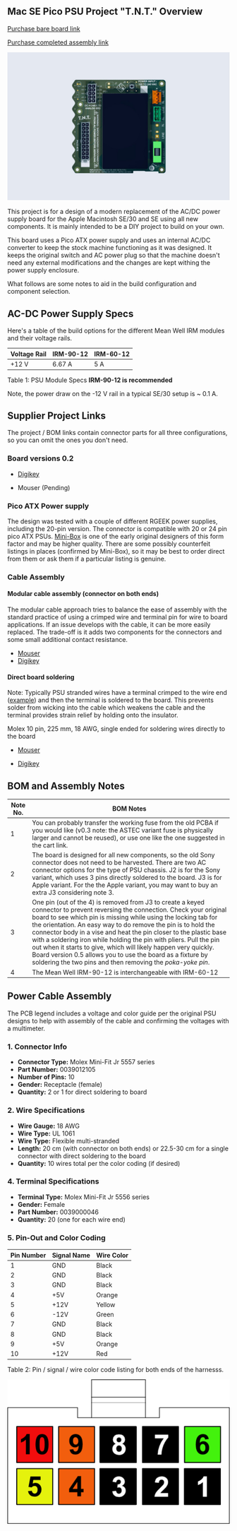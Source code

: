 ## Mac SE Pico PSU Project "T.N.T." Overview

[Purchase bare board link](https://www.tindie.com/products/ttdesign/diy-macintosh-se30-se-pico-power-supply-board/)

[Purchase completed assembly link](https://www.tindie.com/products/ttdesign/macintosh-mac-se30-se-pico-atx-power-supply/)

![](/images/PSU_SE_Pico_3D_Rendering.jpg)

This project is for a design of a modern replacement of the AC/DC power supply board for the Apple Macintosh SE/30 and SE using all new components. It is mainly intended to be a DIY project to build on your own.

This board uses a Pico ATX power supply and uses an internal AC/DC converter to keep the stock machine functioning as it was designed. It keeps the original switch and AC power plug so that the machine doesn't need any external modifications and the changes are kept withing the power supply enclosure.

What follows are some notes to aid in the build configuration and component selection. 

## AC-DC Power Supply Specs

Here's a table of the build options for the different Mean Well IRM modules and their voltage rails.

| Voltage Rail |IRM-90-12 | IRM-60-12 |
| ----- | ------------- | ------- |
| +12 V |  6.67 A    | 5 A |

Table 1: PSU Module Specs **IRM-90-12 is recommended**

Note, the power draw on the -12 V rail in a typical SE/30 setup is ~ 0.1 A.

## Supplier Project Links

The project / BOM links contain connector parts for all three configurations, so you can omit the ones you don't need.

### Board versions 0.2

- [Digikey](https://www.digikey.com/en/mylists/list/SZG5HO0RRM)

- Mouser (Pending)

### Pico ATX Power supply

The design was tested with a couple of different RGEEK power supplies, including the 20-pin version. The connector is compatible with 20 or 24 pin pico ATX PSUs. [Mini-Box](https://www.mini-box.com) is one of the early original designers of this form factor and may be higher quality. There are some possibly counterfeit listings in places (confirmed by Mini-Box), so it may be best to order direct from them or ask them if a particular listing is genuine.

### Cable Assembly

#### Modular cable assembly (connector on both ends)

The modular cable approach tries to balance the ease of assembly with the standard practice of using a crimped wire and terminal pin for wire to board applications. If an issue develops with the cable, it can be more easily replaced. The trade-off is it adds two components for the connectors and some small additional contact resistance.

- [Mouser]()
- [Digikey]()

#### Direct board soldering

Note: Typically PSU stranded wires have a terminal crimped to the wire end ([example](https://www.digikey.com/en/products/detail/te-connectivity-amp-connectors/170338-1/1861092)) and then the terminal is soldered to the board. This prevents solder from wicking into the cable which weakens the cable and the terminal provides strain relief by holding onto the insulator.

Molex 10 pin, 225 mm, 18 AWG, single ended for soldering wires directly to the board

- [Mouser](https://www.mouser.com/ProjectManager/ProjectDetail.aspx?AccessID=94fdc6ba0d)

- [Digikey](https://www.digikey.com/en/mylists/list/Y2ULEIMUVL)

## BOM and Assembly Notes

| Note No. | BOM Notes                                                    |
| -------- | ------------------------------------------------------------ |
| 1        | You can probably transfer the working fuse from the old PCBA if you would like (v0.3 note: the ASTEC variant fuse is physically larger and cannot be reused), or use one like the one suggested in the cart link. |
| 2        | The board is designed for all new components, so the old Sony connector does not need to be harvested. There are two AC connector options for the type of PSU chassis. J2 is for the Sony variant, which uses 3 pins directly soldered to the board. J3 is for Apple variant. For the the Apple variant, you may want to buy an extra J3 considering note 3. |
| 3        | One pin (out of the 4) is removed from J3 to create a keyed connector to prevent reversing the connection. Check your original board to see which pin is missing while using the locking tab for the orientation. An easy way to do remove the pin is to hold the connector body in a vise and heat the pin closer to the plastic base with a soldering iron while holding the pin with pliers. Pull the pin out when it starts to give, which will likely happen very quickly. Board version 0.5 allows you to use the board as a fixture by soldering the two pins and then removing the *poka-yoke pin*. |
| 4        | The Mean Well IRM-90-12 is interchangeable with IRM-60-12 |

## Power Cable Assembly

The PCB legend includes a voltage and color guide per the original PSU designs to help with assembly of the cable and confirming the voltages with a multimeter.

### 1. Connector Info

- **Connector Type:** Molex Mini-Fit Jr 5557 series
- **Part Number:** 0039012105
- **Number of Pins:** 10
- **Gender:** Receptacle (female)
- **Quantity:** 2 or 1 for direct soldering to board

### 2. Wire Specifications

- **Wire Gauge:** 18 AWG
- **Wire Type:** UL 1061
- **Wire Type:** Flexible multi-stranded
- **Length:** 20 cm (with connector on both ends) or 22.5-30 cm for a single connector with direct soldering to the board
- **Quantity:** 10 wires total per the color coding (if desired)

### 4. Terminal Specifications

- **Terminal Type:** Molex Mini-Fit Jr 5556 series
- **Gender:** Female
- **Part Number:** 0039000046
- **Quantity:** 20 (one for each wire end)

### 5. Pin-Out and Color Coding

| Pin Number | Signal Name | Wire Color |
| ---------- | ----------- | ---------- |
| 1          | GND         | Black      |
| 2          | GND         | Black      |
| 3          | GND         | Black      |
| 4          | +5V         | Orange     |
| 5          | +12V        | Yellow     |
| 6          | -12V        | Green      |
| 7          | GND         | Black      |
| 8          | GND         | Black      |
| 9          | +5V         | Orange     |
| 10         | +12V        | Red        |

Table 2: Pin / signal / wire color code listing for both ends of the harnesss.

![](/images/cable_harness_layout.png)
